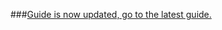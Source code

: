 ###[Guide is now updated, go to the latest guide.](http://nadekobot.readthedocs.io/en/latest/guides/Linux%20Guide/)

